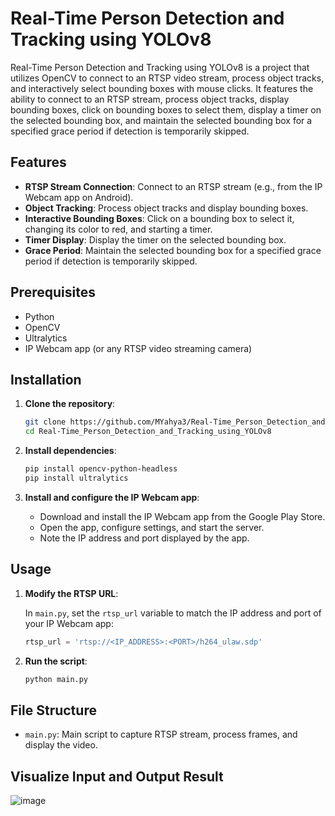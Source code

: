 # Real-Time Person Detection and Tracking using YOLOv8

Real-Time Person Detection and Tracking using YOLOv8 is a project that utilizes OpenCV to connect to an RTSP video stream, process object tracks, and interactively select bounding boxes with mouse clicks. It features the ability to connect to an RTSP stream, process object tracks, display bounding boxes, click on bounding boxes to select them, display a timer on the selected bounding box, and maintain the selected bounding box for a specified grace period if detection is temporarily skipped.

## Features

- **RTSP Stream Connection**: Connect to an RTSP stream (e.g., from the IP Webcam app on Android).
- **Object Tracking**: Process object tracks and display bounding boxes.
- **Interactive Bounding Boxes**: Click on a bounding box to select it, changing its color to red, and starting a timer.
- **Timer Display**: Display the timer on the selected bounding box.
- **Grace Period**: Maintain the selected bounding box for a specified grace period if detection is temporarily skipped.

## Prerequisites

- Python
- OpenCV
- Ultralytics
- IP Webcam app (or any RTSP video streaming camera)

## Installation

1. **Clone the repository**:

    ```bash
    git clone https://github.com/MYahya3/Real-Time_Person_Detection_and_Tracking_using_YOLOv8.git
    cd Real-Time_Person_Detection_and_Tracking_using_YOLOv8
    ```

2. **Install dependencies**:

    ```bash
    pip install opencv-python-headless
    pip install ultralytics
    ```

3. **Install and configure the IP Webcam app**:

    - Download and install the IP Webcam app from the Google Play Store.
    - Open the app, configure settings, and start the server.
    - Note the IP address and port displayed by the app.

## Usage

1. **Modify the RTSP URL**:

    In `main.py`, set the `rtsp_url` variable to match the IP address and port of your IP Webcam app:

    ```python
    rtsp_url = 'rtsp://<IP_ADDRESS>:<PORT>/h264_ulaw.sdp'
    ```

2. **Run the script**:

    ```bash
    python main.py
    ```

## File Structure

- `main.py`: Main script to capture RTSP stream, process frames, and display the video.

## Visualize Input and Output Result

![image](https://github.com/SohailWarraich/SohailWarraich-Person_Detection_using_YOLOv8/assets/63116532/5c854d00-0346-4276-b4d2-b9bd3a566b6d)


